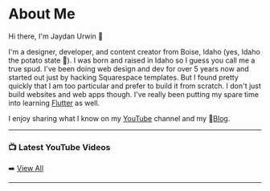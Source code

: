 # About Me

Hi there, I'm Jaydan Urwin 👋

I'm a designer, developer, and content creator from Boise, Idaho (yes, Idaho the potato state 🥔). I was born and raised in Idaho so I guess you call me a true spud. I've been doing web design and dev for over 5 years now and started out just by hacking Squarespace templates. But I found pretty quickly that I am too particular and prefer to build it from scratch. I don't just build websites and web apps though. I've really been putting my spare time into learning [Flutter](https://flutter.dev) as well.

I enjoy sharing what I know on my [YouTube](https://youtube.jaydanurwin.com) channel and my 📝[Blog](/blog).

--- 

### 📺 Latest YouTube Videos 
<!-- YOUTUBE:START -->
<!-- YOUTUBE:END --> 

➡️ [View All](https://youtube.com/jaydanurwin) 

---

<!--
**jaydanurwin/jaydanurwin** is a ✨ _special_ ✨ repository because its `README.md` (this file) appears on your GitHub profile.

Here are some ideas to get you started:

- 🔭 I’m currently working on ...
- 🌱 I’m currently learning ...
- 👯 I’m looking to collaborate on ...
- 🤔 I’m looking for help with ...
- 💬 Ask me about ...
- 📫 How to reach me: ...
- 😄 Pronouns: ...
- ⚡ Fun fact: ...
-->
